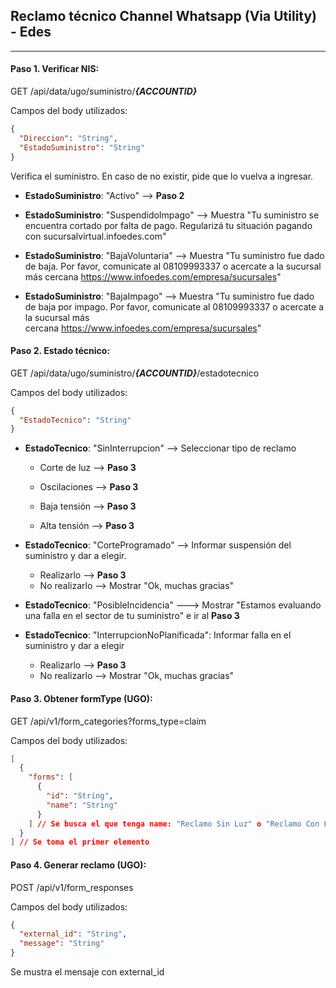 ## Reclamo técnico Channel Whatsapp (Via Utility) - Edes

---

#### Paso 1. Verificar NIS:

GET /api/data/ugo/suministro/**_{ACCOUNTID}_**

Campos del body utilizados:

```json
{
  "Direccion": "String",
  "EstadoSuministro": "String"
}
```

Verifica el suministro. En caso de no existir, pide que lo vuelva a ingresar.

- **EstadoSuministro**: "Activo" --> **Paso 2**

- **EstadoSuministro**: "SuspendidoImpago" --> Muestra "Tu suministro se encuentra cortado por falta de pago. Regularizá tu situación pagando con sucursalvirtual.infoedes.com"

- **EstadoSuministro**: "BajaVoluntaria" --> Muestra "Tu suministro fue dado de baja. Por favor, comunicate al 08109993337 o acercate a la sucursal más cercana https://www.infoedes.com/empresa/sucursales"

- **EstadoSuministro**: "BajaImpago" --> Muestra "Tu suministro fue dado de baja por impago. Por favor, comunicate al 08109993337 o acercate a la sucursal más cercana https://www.infoedes.com/empresa/sucursales"

#### Paso 2. Estado técnico:

GET /api/data/ugo/suministro/**_{ACCOUNTID}_**/estadotecnico

Campos del body utilizados:

```json
{
  "EstadoTecnico": "String"
}
```

- **EstadoTecnico**: "SinInterrupcion" --> Seleccionar tipo de reclamo

  - Corte de luz --> **Paso 3**

  - Oscilaciones --> **Paso 3**

  - Baja tensión --> **Paso 3**

  - Alta tensión --> **Paso 3**

- **EstadoTecnico**: "CorteProgramado" --> Informar suspensión del suministro y dar a elegir.

  - Realizarlo --> **Paso 3**
  - No realizarlo --> Mostrar "Ok, muchas gracias"

- **EstadoTecnico**: "PosibleIncidencia" ---> Mostrar "Estamos evaluando una falla en el sector de tu suministro" e ir al **Paso 3**

- **EstadoTecnico**: "InterrupcionNoPlanificada": Informar falla en el suministro y dar a elegir

  - Realizarlo --> **Paso 3**
  - No realizarlo --> Mostrar "Ok, muchas gracias"

#### Paso 3. Obtener formType (UGO):

GET /api/v1/form_categories?forms_type=claim

Campos del body utilizados:

```json
[
  {
    "forms": [
      {
        "id": "String",
        "name": "String"
      }
    ] // Se busca el que tenga name: "Reclamo Sin Luz" o "Reclamo Con Luz" según corresponda
  }
] // Se toma el primer elemento
```

#### Paso 4. Generar reclamo (UGO):

POST /api/v1/form_responses

Campos del body utilizados:

```json
{
  "external_id": "String",
  "message": "String"
}
```

Se mustra el mensaje con external_id
